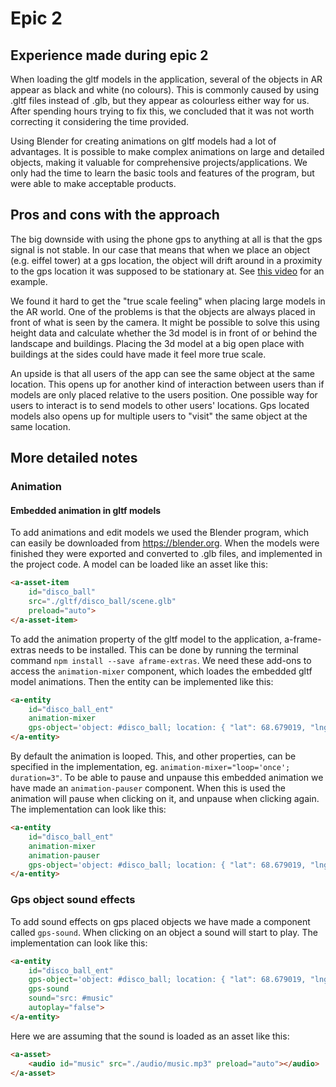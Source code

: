 # Epic 2

## Experience made during epic 2
When loading the gltf models in the application, several of the objects in AR appear as black and white (no colours). This is commonly caused by using .gltf files instead of .glb, but they appear as colourless either way for us. After spending hours trying to fix this, we concluded that it was not worth correcting it considering the time provided.

Using Blender for creating animations on gltf models had a lot of advantages. It is possible to make complex animations on large and detailed objects, making it valuable for comprehensive projects/applications. We only had the time to learn the basic tools and features of the program, but were able to make acceptable products. 

## Pros and cons with the approach
The big downside with using the phone gps to anything at all is that the gps signal is not stable. In our case that means that when we place an object (e.g. eiffel tower) at a gps location, the object will drift around in a proximity to the gps location it was supposed to be stationary at. See [this video](https://drive.google.com/file/d/12KXkdVIaeG4T4l7JaiPhFnztpZU9T2MH/view?usp=sharing) for an example.

We found it hard to get the "true scale feeling" when placing large models in the AR world. One of the problems is that the objects are always placed in front of what is seen by the camera. It might be possible to solve this using height data and calculate whether the 3d model is in front of or behind the landscape and buildings. Placing the 3d model at a big open place with buildings at the sides could have made it feel more true scale.

An upside is that all users of the app can see the same object at the same location. This opens up for another kind of interaction between users than if models are only placed relative to the users position. One possible way for users to interact is to send models to other users' locations. Gps located models also opens up for multiple users to "visit" the same object at the same location.

## More detailed notes

### Animation

#### Embedded animation in gltf models
To add animations and edit models we used the Blender program, which can easily be downloaded from https://blender.org. When the models were finished they were exported and converted to .glb files, and implemented in the project code. A model can be loaded like an asset like this:

```html
<a-asset-item
    id="disco_ball"
    src="./gltf/disco_ball/scene.glb"
    preload="auto">
</a-asset-item>
```

To add the animation property of the gltf model to the application, a-frame-extras needs to be installed. This can be done by running the terminal command `npm install --save aframe-extras`. We need these add-ons to access the `animation-mixer` component, which loades the embedded gltf model animations. Then the entity can be implemented like this:

```html
<a-entity
    id="disco_ball_ent"
    animation-mixer
    gps-object='object: #disco_ball; location: { "lat": 68.679019, "lng": 16.796625 }; scale: 0.0495'>
</a-entity>
```

By default the animation is looped. This, and other properties, can be specified in the implementation, eg. `animation-mixer="loop='once'; duration=3"`. To be able to pause and unpause this embedded animation we have made an `animation-pauser` component. When this is used the animation will pause when clicking on it, and unpause when clicking again. The implementation can look like this:

```html
<a-entity
    id="disco_ball_ent"
    animation-mixer
    animation-pauser
    gps-object='object: #disco_ball; location: { "lat": 68.679019, "lng": 16.796625 }; scale: 0.0495'>
</a-entity>
```

### Gps object sound effects
To add sound effects on gps placed objects we have made a component called `gps-sound`. When clicking on an object a sound will start to play. The implementation can look like this:

```html
<a-entity
    id="disco_ball_ent"
    gps-object='object: #disco_ball; location: { "lat": 68.679019, "lng": 16.796625 }; scale: 0.0495'
    gps-sound 
    sound="src: #music" 
    autoplay="false">
</a-entity>
```

Here we are assuming that the sound is loaded as an asset like this: 

```html
<a-asset>
    <audio id="music" src="./audio/music.mp3" preload="auto"></audio>
</a-asset>
```